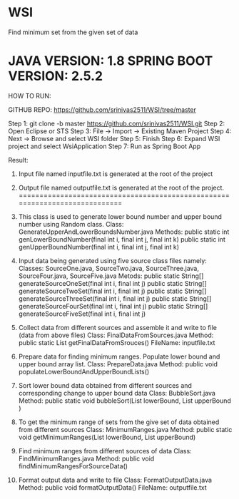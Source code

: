 # WSI
Find minimum set from the given set of data

JAVA VERSION: 1.8
SPRING BOOT VERSION: 2.5.2
==============================================================
HOW TO RUN:

GITHUB REPO:
https://github.com/srinivas2511/WSI/tree/master

Step 1:  git clone -b master https://github.com/srinivas2511/WSI.git
Step 2:  Open Eclipse or STS
Step 3:  File -> Import -> Existing Maven Project
Step 4:  Next -> Browse and select WSI folder
Step 5:  Finish
Step 6:  Expand WSI project and select WsiApplication 
Step 7:  Run as Spring Boot App

Result:
1.  Input file named inputfile.txt is generated at the root of the project
2.  Output file named outputfile.txt is generated at the root of the project.
============================================================================
1. This class is used to generate lower bound number and upper bound number using Random class.
Class: 
GenerateUpperAndLowerBoundsNumber.java
Methods:
public static int genLowerBoundNumber(final int i, final int j, final int k) 
public static int genUpperBoundNumber(final int i, final int j, final int k)

2. Input data being generated using five source class files namely:
Classes: 
SourceOne.java, SourceTwo.java, SourceThree.java, SourceFour.java, SourceFive.java
Metods:
public static String[] generateSourceOneSet(final int i, final int j)
public static String[] generateSourceTwoSet(final int i, final int j)
public static String[] generateSourceThreeSet(final int i, final int j)
public static String[] generateSourceFourSet(final int i, final int j)
public static String[] generateSourceFiveSet(final int i, final int j)

3. Collect data from different sources and assemble it and write to file (data from above files)
Class: 
FinalDataFromSources.java
Method:
public static List<String> getFinalDataFromSrouces()
FileName: 
inputfile.txt

4. Prepare data for finding minimum ranges.  Populate lower bound and upper bound array list.
Class: 
PrepareData.java
Method: 
public void populateLowerBoundAndUpperBoundLists()

5. Sort lower bound data obtained from different sources and corresponding change to upper bound data
Class: 
BubbleSort.java
Method:
public static void bubbleSort(List<Integer> lowerBound, List<Integer> upperBound )

6. To get the minimum range of sets from the give set of data obtained from different sources
Class:
MinimumRanges.java
Method:
public static void getMinimumRanges(List<Integer> lowerBound, List<Integer> upperBound)

7. Find minimum ranges from different sources of data
Class:
FindMinimumRanges.java
Method:
public void findMinimumRangesForSourceData()

8. Format output data and write to file
Class:
FormatOutputData.java
Method:
public void formatOutputData()
FileName:
outputfile.txt



